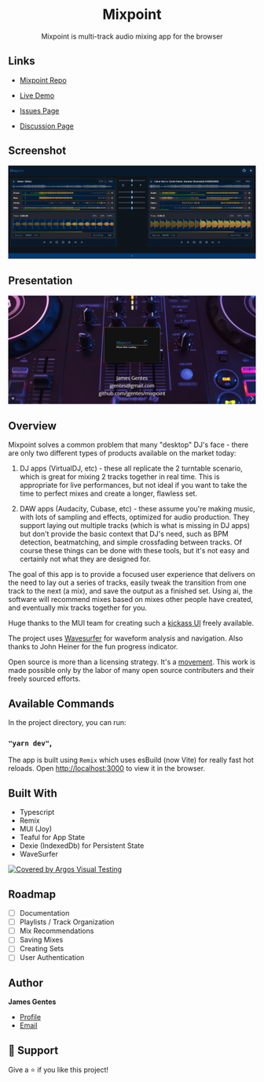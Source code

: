 <h1 align="center">Mixpoint</h1>

<p align="center">Mixpoint is multi-track audio mixing app for the browser</p>

## Links

- [Mixpoint Repo](https://github.com/jgentes/mixpoint)

- [Live Demo](https://mixpoint.jgentes.com)

- [Issues Page](https://github.com/jgentes/mixpoint/issues)

- [Discussion Page](https://github.com/jgentes/mixpoint/discussions)

## Screenshot

![App](public/media/Mixpoint_Screenshot_323.png 'App')

## Presentation

[![Slides](public/media/Presentation_Screenshot_323.png 'Slides')](https://slides.com/jamesgentes/mixpoint-05ab4b)

## Overview

Mixpoint solves a common problem that many "desktop" DJ's face - there are only two different types of products available on the market today:

1. DJ apps (VirtualDJ, etc) - these all replicate the 2 turntable scenario, which is great for mixing 2 tracks together in real time. This is appropriate for live performances, but not ideal if you want to take the time to perfect mixes and create a longer, flawless set.

2. DAW apps (Audacity, Cubase, etc) - these assume you're making music, with lots of sampling and effects, optimized for audio production. They support laying out multiple tracks (which is what is missing in DJ apps) but don't provide the basic context that DJ's need, such as BPM detection, beatmatching, and simple crossfading between tracks. Of course these things can be done with these tools, but it's not easy and certainly not what they are designed for.

The goal of this app is to provide a focused user experience that delivers on the need to lay out a series of tracks, easily tweak the transition from one track to the next (a mix), and save the output as a finished set. Using ai, the software will recommend mixes based on mixes other people have created, and eventually mix tracks together for you.

Huge thanks to the MUI team for creating such a [kickass UI](https://mui.com/joy-ui/getting-started/overview/) freely available.

The project uses [Wavesurfer](https://wavesurfer-js.org/) for waveform analysis and navigation. Also thanks to John Heiner for the fun progress indicator.

Open source is more than a licensing strategy. It's a [movement](https://opensource.stackexchange.com/questions/9805/can-i-license-my-project-with-an-open-source-license-but-disallow-commercial-use). This work is made possible only by the labor of many open source contributers and their freely sourced efforts.

## Available Commands

In the project directory, you can run:

### `"yarn dev"`,

The app is built using `Remix` which uses esBuild (now Vite) for really fast hot reloads. Open [http://localhost:3000](http://localhost:3000) to view it in the browser.

## Built With

- Typescript
- Remix
- MUI (Joy)
- Teaful for App State
- Dexie (IndexedDb) for Persistent State
- WaveSurfer
  
  
[![Covered by Argos Visual Testing](https://argos-ci.com/badge.svg)](https://app.argos-ci.com/jgentes/mixpoint/reference)

## Roadmap

- [ ] Documentation
- [ ] Playlists / Track Organization
- [ ] Mix Recommendations
- [ ] Saving Mixes
- [ ] Creating Sets
- [ ] User Authentication

## Author

**James Gentes**

- [Profile](https://github.com/jgentes 'James Gentes')
- [Email](mailto:jgentes@gmail.com?subject=Mixpoint 'Hi!')

## 🤝 Support

Give a ⭐️ if you like this project!
